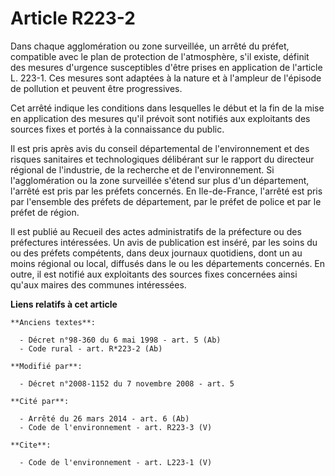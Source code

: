 # Article R223-2

Dans chaque agglomération ou zone surveillée, un arrêté du préfet, compatible avec le plan de protection de l'atmosphère,
s'il existe, définit des mesures d'urgence susceptibles d'être prises en application de l'article L. 223-1. Ces mesures sont
adaptées à la nature et à l'ampleur de l'épisode de pollution et peuvent être progressives. 

Cet arrêté indique les conditions dans lesquelles le début et la fin de la mise en application des mesures qu'il prévoit sont
notifiés aux exploitants des sources fixes et portés à la connaissance du public. 

Il est pris après avis du conseil départemental de l'environnement et des risques sanitaires et technologiques délibérant sur
le rapport du directeur régional de l'industrie, de la recherche et de l'environnement. Si l'agglomération ou la zone
surveillée s'étend sur plus d'un département, l'arrêté est pris par les préfets concernés. En Ile-de-France, l'arrêté est
pris par l'ensemble des préfets de département, par le préfet de police et par le préfet de région. 

Il est publié au Recueil des actes administratifs de la préfecture ou des préfectures intéressées. Un avis de publication est
inséré, par les soins du ou des préfets compétents, dans deux journaux quotidiens, dont un au moins régional ou local,
diffusés dans le ou les départements concernés. En outre, il est notifié aux exploitants des sources fixes concernées ainsi
qu'aux maires des communes intéressées.

**Liens relatifs à cet article**

	**Anciens textes**:

	  - Décret n°98-360 du 6 mai 1998 - art. 5 (Ab)
	  - Code rural - art. R*223-2 (Ab)

	**Modifié par**:

	  - Décret n°2008-1152 du 7 novembre 2008 - art. 5

	**Cité par**:

	  - Arrêté du 26 mars 2014 - art. 6 (Ab)
	  - Code de l'environnement - art. R223-3 (V)

	**Cite**:

	  - Code de l'environnement - art. L223-1 (V)
